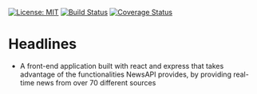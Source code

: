  [![License: MIT](https://img.shields.io/badge/License-MIT-yellow.svg)](https://opensource.org/licenses/MIT)
 [![Build Status](https://travis-ci.org/Seunadex/Headlines.svg?branch=master)](https://travis-ci.org/Seunadex/Headlines)
 [![Coverage Status](https://coveralls.io/repos/github/Seunadex/Headlines/badge.svg?branch=master)](https://coveralls.io/github/Seunadex/Headlines?branch=master)

# Headlines
* A front-end application built with react and express that takes advantage of the functionalities NewsAPI provides, by providing real-time news from over 70 different sources
